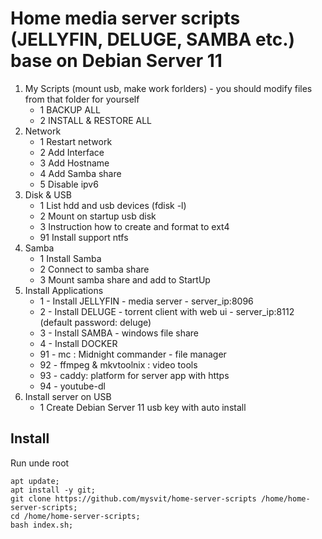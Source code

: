 # Home media server scripts (JELLYFIN, DELUGE, SAMBA etc.) base on Debian Server 11

1. My Scripts (mount usb, make work forlders) - you should modify files from that folder for yourself
   * 1 BACKUP ALL
   * 2 INSTALL & RESTORE ALL
2. Network
   * 1 Restart network
   * 2 Add Interface
   * 3 Add Hostname
   * 4 Add Samba share
   * 5 Disable ipv6
3. Disk & USB
   * 1 List hdd and usb devices (fdisk -l)
   * 2 Mount on startup usb disk
   * 3 Instruction how to create and format to ext4
   * 91 Install support ntfs
4. Samba
   * 1 Install Samba
   * 2 Connect to samba share
   * 3 Mount samba share and add to StartUp
5. Install Applications
   * 1  - Install JELLYFIN - media server - server_ip:8096
   * 2  - Install DELUGE - torrent client with web ui - server_ip:8112 (default password: deluge)
   * 3  - Install SAMBA - windows file share
   * 4  - Install DOCKER
   * 91 - mc : Midnight commander - file manager
   * 92 - ffmpeg & mkvtoolnix : video tools
   * 93 - caddy: platform for server app with https
   * 94 - youtube-dl
6. Install server on USB
   * 1 Create Debian Server 11 usb key with auto install

## Install 

Run unde root

```
apt update;
apt install -y git;
git clone https://github.com/mysvit/home-server-scripts /home/home-server-scripts;
cd /home/home-server-scripts;
bash index.sh;
```

